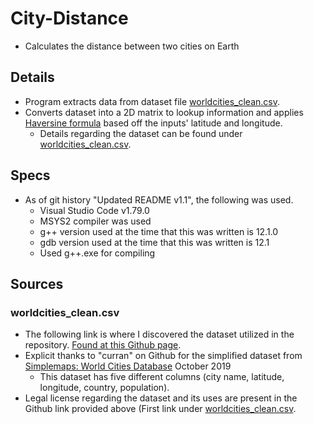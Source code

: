 # City-Distance
- Calculates the distance between two cities on Earth

## Details
- Program extracts data from dataset file [worldcities_clean.csv](#worldcities_cleancsv).
- Converts dataset into a 2D matrix to lookup information and applies [Haversine formula](https://en.wikipedia.org/wiki/Haversine_formula) based off the inputs' latitude and longitude.
    - Details regarding the dataset can be found under [worldcities_clean.csv](#worldcities_cleancsv).

## Specs
- As of git history "Updated README v1.1", the following was used.
    - Visual Studio Code v1.79.0
    - MSYS2 compiler was used
    - g++ version used at the time that this was written is 12.1.0
    - gdb version used at the time that this was written is 12.1
    - Used g++.exe for compiling

## Sources
### worldcities_clean.csv
- The following link is where I discovered the dataset utilized in the repository. [Found at this Github page](https://gist.github.com/curran/13d30e855d48cdd6f22acdf0afe27286/).
- Explicit thanks to "curran" on Github for the simplified dataset from [Simplemaps: World Cities Database](https://simplemaps.com/data/world-cities) October 2019
    - This dataset has five different columns (city name, latitude, longitude, country, population).
- Legal license regarding the dataset and its uses are present in the Github link provided above (First link under [worldcities_clean.csv](#worldcities_cleancsv).
